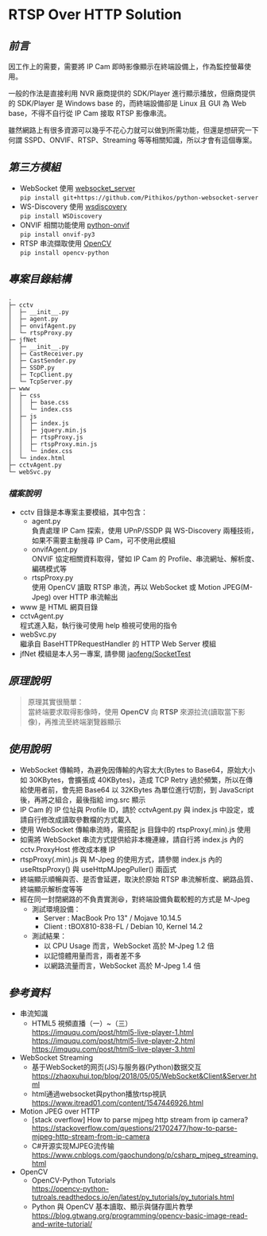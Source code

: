 # RTSP Over HTTP Solution

## *前言*
因工作上的需要，需要將 IP Cam 即時影像顯示在終端設備上，作為監控螢幕使用。

一般的作法是直接利用 NVR 廠商提供的 SDK/Player 進行顯示播放，但廠商提供的 SDK/Player 是 Windows base 的，而終端設備卻是 Linux 且 GUI 為 Web base，不得不自行從 IP Cam 接取 RTSP 影像串流。

雖然網路上有很多資源可以幾乎不花心力就可以做到所需功能，但還是想研究一下何謂 SSPD、ONVIF、RTSP、Streaming 等等相關知識，所以才會有這個專案。

## *第三方模組*
* WebSocket 使用 [websocket_server](https://github.com/Pithikos/python-websocket-server)  
```pip install git+https://github.com/Pithikos/python-websocket-server```
* WS-Discovery 使用 [wsdiscovery](https://github.com/andreikop/python-ws-discovery)  
```pip install WSDiscovery```
* ONVIF 相關功能使用 [python-onvif](http://github.com/rambo/python-onvif)  
```pip install onvif-py3```
* RTSP 串流擷取使用 [OpenCV](https://github.com/skvark/opencv-python)  
```pip install opencv-python```

## *專案目錄結構*
    . 
    ├─ cctv
    │  ├─ __init__.py
    │  ├─ agent.py
    │  ├─ onvifAgent.py
    │  └─ rtspProxy.py
    ├─ jfNet
    │  ├─ __init__.py
    │  ├─ CastReceiver.py
    │  ├─ CastSender.py
    │  ├─ SSDP.py
    │  ├─ TcpClient.py
    │  └─ TcpServer.py
    ├─ www
    │  ├─ css
    │  │  ├─ base.css
    │  │  └─ index.css
    │  ├─ js
    │  │  ├─ index.js
    │  │  ├─ jquery.min.js
    │  │  ├─ rtspProxy.js
    │  │  ├─ rtspProxy.min.js
    │  │  └─ index.css
    │  └─ index.html
    ├─ cctvAgent.py
    └─ webSvc.py

### *檔案說明*
* cctv 目錄是本專案主要模組，其中包含：
  * agent.py  
    負責處理 IP Cam 探索，使用 UPnP/SSDP 與 WS-Discovery 兩種技術，如果不需要主動搜尋 IP Cam，可不使用此模組
  * onvifAgent.py  
    ONVIF 協定相關資料取得，譬如 IP Cam 的 Profile、串流網址、解析度、編碼模式等
  * rtspProxy.py  
    使用 OpenCV 讀取 RTSP 串流，再以 WebSocket 或 Motion JPEG(M-Jpeg) over HTTP 串流輸出
* www 是 HTML 網頁目錄
* cctvAgent.py  
  程式進入點，執行後可使用 help 檢視可使用的指令
* webSvc.py  
  繼承自 BaseHTTPRequestHandler 的 HTTP Web Server 模組
* jfNet 模組是本人另一專案, 請參閱 [jaofeng/SocketTest](https://github.com/Jaofeng/SocketTest)

## *原理說明*
> 原理其實很簡單：  
當終端要求取得影像時，使用 **OpenCV** 向 **RTSP** 來源拉流(讀取當下影像)，再推流至終端瀏覽器顯示


## *使用說明*
* WebSocket 傳輸時，為避免因傳輸的內容太大(Bytes to Base64，原始大小如 30KBytes，會擴張成 40KBytes)，造成 TCP Retry 過於頻繁，所以在傳給使用者前，會先把 Base64 以 32KBytes 為單位進行切割，到 JavaScript 後，再將之組合，最後指給 img.src 顯示
* IP Cam 的 IP 位址與 Profile ID，請於 cctvAgent.py 與 index.js 中設定，或請自行修改成讀取參數檔的方式載入
* 使用 WebSocket 傳輸串流時，需搭配 js 目錄中的 rtspProxy(.min).js 使用
* 如需將 WebSocket 串流方式提供給非本機連線，請自行將 index.js 內的 cctv.ProxyHost 修改成本機 IP
* rtspProxy(.min).js 與 M-Jpeg 的使用方式，請參閱 index.js 內的 useRtspProxy() 與 useHttpMJpegPuller() 兩函式
* 終端顯示順暢與否、是否會延遲，取決於原始 RTSP 串流解析度、網路品質、終端顯示解析度等等
* 經在同一封閉網路的不負責實測:satisfied:，對終端設備負載較輕的方式是 M-Jpeg
  * 測試環境設備：
    * Server : MacBook Pro 13" / Mojave 10.14.5
    * Client : tBOX810-838-FL / Debian 10, Kernel 14.2
  * 測試結果：
    * 以 CPU Usage 而言，WebSocket 高於 M-Jpeg 1.2 倍
    * 以記憶體用量而言，兩者差不多
    * 以網路流量而言，WebSocket 高於 M-Jpeg 1.4 倍


## *參考資料*
* 串流知識
  * HTML5 視頻直播（一）~（三）  
    https://imququ.com/post/html5-live-player-1.html
    https://imququ.com/post/html5-live-player-2.html
    https://imququ.com/post/html5-live-player-3.html
* WebSocket Streaming
  * 基于WebSocket的网页(JS)与服务器(Python)数据交互  
  https://zhaoxuhui.top/blog/2018/05/05/WebSocket&Client&Server.html
  * html通過websocket與python播放rtsp視訊  
  https://www.itread01.com/content/1547446926.html
* Motion JPEG over HTTP
  * [stack overflow] How to parse mjpeg http stream from ip camera?  
    https://stackoverflow.com/questions/21702477/how-to-parse-mjpeg-http-stream-from-ip-camera
  * C#开源实现MJPEG流传输  
    https://www.cnblogs.com/gaochundong/p/csharp_mjpeg_streaming.html
* OpenCV
  * OpenCV-Python Tutorials  
    https://opencv-python-tutroals.readthedocs.io/en/latest/py_tutorials/py_tutorials.html
  * Python 與 OpenCV 基本讀取、顯示與儲存圖片教學  
    https://blog.gtwang.org/programming/opencv-basic-image-read-and-write-tutorial/